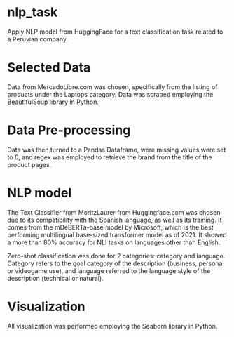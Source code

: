 # nlp_task
Apply NLP model from HuggingFace for a text classification task related to a Peruvian company.

# Selected Data
Data from MercadoLibre.com was chosen,  specifically from  the listing of products under the Laptops category.
Data was scraped employing the BeautifulSoup library in Python.

# Data Pre-processing
Data was then turned to a Pandas Dataframe, were missing values were set to 0, and regex was employed to 
retrieve the brand from the title of the product pages.

# NLP model
The Text Classifier from MoritzLaurer from Huggingface.com was chosen due to its compatibility with the Spanish
language, as well as its training. It comes from the mDeBERTa-base model by Microsoft, 
which is the best performing multilingual base-sized transformer model as of 2021. It showed a more than 80% 
accuracy for NLI tasks on languages other than English.

Zero-shot classification was done for 2 categories: category and language. Category refers to the goal category
of the description (business, personal or videogame use), and language referred to the language style of the
description (technical or natural).

# Visualization
All visualization was performed employing the Seaborn library in Python.
